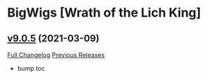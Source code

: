 # BigWigs [Wrath of the Lich King]

## [v9.0.5](https://github.com/BigWigsMods/BigWigs_WrathOfTheLichKing/tree/v9.0.5) (2021-03-09)
[Full Changelog](https://github.com/BigWigsMods/BigWigs_WrathOfTheLichKing/compare/v9.0.4...v9.0.5) [Previous Releases](https://github.com/BigWigsMods/BigWigs_WrathOfTheLichKing/releases)

- bump toc  
